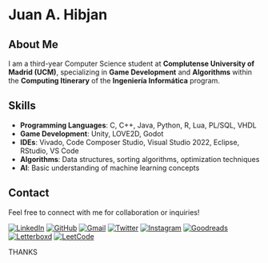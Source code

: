 # Juan A. Hibjan

## About Me

I am a third-year Computer Science student at **Complutense University of Madrid (UCM)**, specializing in **Game Development** and **Algorithms** within the **Computing Itinerary** of the **Ingeniería Informática** program. 

## Skills

- **Programming Languages**: C, C++, Java, Python, R, Lua, PL/SQL, VHDL
- **Game Development**: Unity, LOVE2D, Godot
- **IDEs**: Vivado, Code Composer Studio, Visual Studio 2022, Eclipse, RStudio, VS Code
- **Algorithms**: Data structures, sorting algorithms, optimization techniques
- **AI**: Basic understanding of machine learning concepts

## Contact

Feel free to connect with me for collaboration or inquiries!

 [![LinkedIn](https://img.icons8.com/ios-filled/50/0072b1/linkedin.png)](https://www.linkedin.com/in/leonardo-los-angeles-prado/) 
 [![GitHub](https://img.icons8.com/ios-filled/50/ffffff/github.png)](https://github.com/l-killjoy/) 
 [![Gmail](https://img.icons8.com/ios-filled/50/ea4335/gmail.png)](mailto:leoprado@ucm.es) 
 [![Twitter](https://img.icons8.com/ios-filled/50/1da1f2/twitter.png)](https://twitter.com/MelkorErhimgor) 
 [![Instagram](https://img.icons8.com/?size=50&id=Xy10Jcu1L2Su&format=png&color=000000)](https://www.instagram.com/leonardo.los.angeles/) 
 [![Goodreads](https://img.icons8.com/ios-filled/50/3fb750/goodreads.png)](https://www.goodreads.com/user/show/136462994-leonardo-prado) 
 [![Letterboxd](https://img.icons8.com/?size=50&id=dTnS4ZyRDedn&format=png&color=000000)](https://letterboxd.com/LeonardoPrado/)
 [![LeetCode](https://img.icons8.com/?size=50&id=9L16NypUzu38&format=png&color=000000)](https://leetcode.com/u/l-killjoy/)

THANKS
